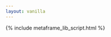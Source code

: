 ```yaml
---
layout: vanilla
---
```


<head>
<meta http-equiv="content-type" content="text/html; charset=UTF-8" />
<script src="https://cdn.jsdelivr.net/npm/markdown-it@9.0.0/dist/markdown-it.min.js" ></script>
<link rel="stylesheet" href="//cdn.rawgit.com/milligram/milligram/master/dist/milligram.min.css">
{% include metaframe_lib_script.html %}
</head>

<body>

<div id="markdown"></div>

<script>
var md = window.markdownit();

const setMarkdown = (text) => {
    var result = md.render(text);
    document.getElementById('markdown').innerHTML = result;
}

let gotMetaframeInput = false;

// returns the text from a url like: https://www.foo.com/?url=http://my.thing.to.download
const getContentFromURLParam = async (key) => {
    key = key ? key : 'url';
    let url = new URL(window.location.href).searchParams.get(key);
    url = url ? url : 'help.md';
    const resp = await fetch(url)
    const payload = await resp.text();
    return payload;
}

const run = async () => {
    if (!gotMetaframeInput) {
        let url = new URL(window.location.href);
        if (url.searchParams.get('md')) {
            const urlDecoded = decodeURIComponent(url.searchParams.get('md'));
            setMarkdown(urlDecoded);
        } else {
            const urlParamValueUrl = await getContentFromURLParam('url');
            if (urlParamValueUrl) {
                setMarkdown(urlParamValueUrl);
            }
        }
    }
}

const metaframe = new Metaframe();
metaframe.onInputs((inputs) => {
    var oneKey = Object.keys(inputs)[0];
    if (!oneKey) {
        return;
    }
    let data = inputs[oneKey];
    if (data) {
        gotMetaframeInput = true;
        if (oneKey.endsWith('json')) {
            data = '```\n' + data + '\n```';
        }
        // we do some checking on the pipes
        setMarkdown(data);
    }
});

run();

</script>
</body>



